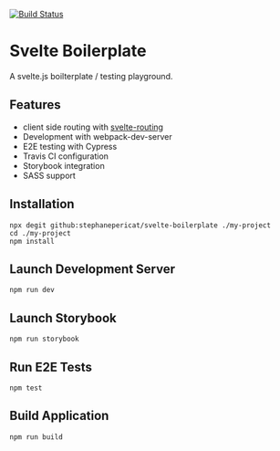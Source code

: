 [![Build Status](https://travis-ci.org/stephanepericat/svelte-boilerplate.svg?branch=master)](https://travis-ci.org/stephanepericat/svelte-boilerplate)

# Svelte Boilerplate

A svelte.js boilterplate / testing playground.

## Features

- client side routing with [svelte-routing](https://github.com/EmilTholin/svelte-routing)
- Development with webpack-dev-server
- E2E testing with Cypress
- Travis CI configuration
- Storybook integration
- SASS support

## Installation

```shell
npx degit github:stephanepericat/svelte-boilerplate ./my-project
cd ./my-project
npm install
```

## Launch Development Server

```shell
npm run dev
```

## Launch Storybook

```shell
npm run storybook
```

## Run E2E Tests

```shell
npm test
```

## Build Application

```shell
npm run build
```
